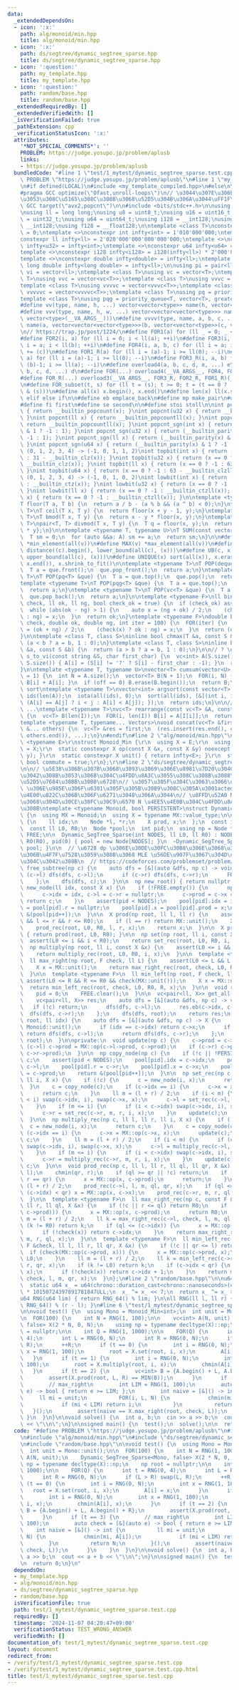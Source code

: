 ```yaml
---
data:
  _extendedDependsOn:
  - icon: ':x:'
    path: alg/monoid/min.hpp
    title: alg/monoid/min.hpp
  - icon: ':x:'
    path: ds/segtree/dynamic_segtree_sparse.hpp
    title: ds/segtree/dynamic_segtree_sparse.hpp
  - icon: ':question:'
    path: my_template.hpp
    title: my_template.hpp
  - icon: ':question:'
    path: random/base.hpp
    title: random/base.hpp
  _extendedRequiredBy: []
  _extendedVerifiedWith: []
  _isVerificationFailed: true
  _pathExtension: cpp
  _verificationStatusIcon: ':x:'
  attributes:
    '*NOT_SPECIAL_COMMENTS*': ''
    PROBLEM: https://judge.yosupo.jp/problem/aplusb
    links:
    - https://judge.yosupo.jp/problem/aplusb
  bundledCode: "#line 1 \"test/1_mytest/dynamic_segtree_sparse.test.cpp\"\n#define\
    \ PROBLEM \"https://judge.yosupo.jp/problem/aplusb\"\n#line 1 \"my_template.hpp\"\
    \n#if defined(LOCAL)\n#include <my_template_compiled.hpp>\n#else\n\n// https://codeforces.com/blog/entry/96344\n\
    #pragma GCC optimize(\"Ofast,unroll-loops\")\n// \u3044\u307E\u306E CF \u3060\u3068\
    \u3053\u308C\u5165\u308C\u308B\u3068\u52D5\u304B\u306A\u3044\uFF1F\n// #pragma\
    \ GCC target(\"avx2,popcnt\")\n\n#include <bits/stdc++.h>\n\nusing namespace std;\n\
    \nusing ll = long long;\nusing u8 = uint8_t;\nusing u16 = uint16_t;\nusing u32\
    \ = uint32_t;\nusing u64 = uint64_t;\nusing i128 = __int128;\nusing u128 = unsigned\
    \ __int128;\nusing f128 = __float128;\n\ntemplate <class T>\nconstexpr T infty\
    \ = 0;\ntemplate <>\nconstexpr int infty<int> = 1'010'000'000;\ntemplate <>\n\
    constexpr ll infty<ll> = 2'020'000'000'000'000'000;\ntemplate <>\nconstexpr u32\
    \ infty<u32> = infty<int>;\ntemplate <>\nconstexpr u64 infty<u64> = infty<ll>;\n\
    template <>\nconstexpr i128 infty<i128> = i128(infty<ll>) * 2'000'000'000'000'000'000;\n\
    template <>\nconstexpr double infty<double> = infty<ll>;\ntemplate <>\nconstexpr\
    \ long double infty<long double> = infty<ll>;\n\nusing pi = pair<ll, ll>;\nusing\
    \ vi = vector<ll>;\ntemplate <class T>\nusing vc = vector<T>;\ntemplate <class\
    \ T>\nusing vvc = vector<vc<T>>;\ntemplate <class T>\nusing vvvc = vector<vvc<T>>;\n\
    template <class T>\nusing vvvvc = vector<vvvc<T>>;\ntemplate <class T>\nusing\
    \ vvvvvc = vector<vvvvc<T>>;\ntemplate <class T>\nusing pq = priority_queue<T>;\n\
    template <class T>\nusing pqg = priority_queue<T, vector<T>, greater<T>>;\n\n\
    #define vv(type, name, h, ...) vector<vector<type>> name(h, vector<type>(__VA_ARGS__))\n\
    #define vvv(type, name, h, w, ...) vector<vector<vector<type>>> name(h, vector<vector<type>>(w,\
    \ vector<type>(__VA_ARGS__)))\n#define vvvv(type, name, a, b, c, ...) \\\n  vector<vector<vector<vector<type>>>>\
    \ name(a, vector<vector<vector<type>>>(b, vector<vector<type>>(c, vector<type>(__VA_ARGS__))))\n\
    \n// https://trap.jp/post/1224/\n#define FOR1(a) for (ll _ = 0; _ < ll(a); ++_)\n\
    #define FOR2(i, a) for (ll i = 0; i < ll(a); ++i)\n#define FOR3(i, a, b) for (ll\
    \ i = a; i < ll(b); ++i)\n#define FOR4(i, a, b, c) for (ll i = a; i < ll(b); i\
    \ += (c))\n#define FOR1_R(a) for (ll i = (a)-1; i >= ll(0); --i)\n#define FOR2_R(i,\
    \ a) for (ll i = (a)-1; i >= ll(0); --i)\n#define FOR3_R(i, a, b) for (ll i =\
    \ (b)-1; i >= ll(a); --i)\n#define overload4(a, b, c, d, e, ...) e\n#define overload3(a,\
    \ b, c, d, ...) d\n#define FOR(...) overload4(__VA_ARGS__, FOR4, FOR3, FOR2, FOR1)(__VA_ARGS__)\n\
    #define FOR_R(...) overload3(__VA_ARGS__, FOR3_R, FOR2_R, FOR1_R)(__VA_ARGS__)\n\
    \n#define FOR_subset(t, s) for (ll t = (s); t >= 0; t = (t == 0 ? -1 : (t - 1)\
    \ & (s)))\n#define all(x) x.begin(), x.end()\n#define len(x) ll(x.size())\n#define\
    \ elif else if\n\n#define eb emplace_back\n#define mp make_pair\n#define mt make_tuple\n\
    #define fi first\n#define se second\n\n#define stoi stoll\n\nint popcnt(int x)\
    \ { return __builtin_popcount(x); }\nint popcnt(u32 x) { return __builtin_popcount(x);\
    \ }\nint popcnt(ll x) { return __builtin_popcountll(x); }\nint popcnt(u64 x) {\
    \ return __builtin_popcountll(x); }\nint popcnt_sgn(int x) { return (__builtin_parity(x)\
    \ & 1 ? -1 : 1); }\nint popcnt_sgn(u32 x) { return (__builtin_parity(x) & 1 ?\
    \ -1 : 1); }\nint popcnt_sgn(ll x) { return (__builtin_parity(x) & 1 ? -1 : 1);\
    \ }\nint popcnt_sgn(u64 x) { return (__builtin_parity(x) & 1 ? -1 : 1); }\n//\
    \ (0, 1, 2, 3, 4) -> (-1, 0, 1, 1, 2)\nint topbit(int x) { return (x == 0 ? -1\
    \ : 31 - __builtin_clz(x)); }\nint topbit(u32 x) { return (x == 0 ? -1 : 31 -\
    \ __builtin_clz(x)); }\nint topbit(ll x) { return (x == 0 ? -1 : 63 - __builtin_clzll(x));\
    \ }\nint topbit(u64 x) { return (x == 0 ? -1 : 63 - __builtin_clzll(x)); }\n//\
    \ (0, 1, 2, 3, 4) -> (-1, 0, 1, 0, 2)\nint lowbit(int x) { return (x == 0 ? -1\
    \ : __builtin_ctz(x)); }\nint lowbit(u32 x) { return (x == 0 ? -1 : __builtin_ctz(x));\
    \ }\nint lowbit(ll x) { return (x == 0 ? -1 : __builtin_ctzll(x)); }\nint lowbit(u64\
    \ x) { return (x == 0 ? -1 : __builtin_ctzll(x)); }\n\ntemplate <typename T>\n\
    T floor(T a, T b) {\n  return a / b - (a % b && (a ^ b) < 0);\n}\ntemplate <typename\
    \ T>\nT ceil(T x, T y) {\n  return floor(x + y - 1, y);\n}\ntemplate <typename\
    \ T>\nT bmod(T x, T y) {\n  return x - y * floor(x, y);\n}\ntemplate <typename\
    \ T>\npair<T, T> divmod(T x, T y) {\n  T q = floor(x, y);\n  return {q, x - q\
    \ * y};\n}\n\ntemplate <typename T, typename U>\nT SUM(const vector<U> &A) {\n\
    \  T sm = 0;\n  for (auto &&a: A) sm += a;\n  return sm;\n}\n\n#define MIN(v)\
    \ *min_element(all(v))\n#define MAX(v) *max_element(all(v))\n#define LB(c, x)\
    \ distance((c).begin(), lower_bound(all(c), (x)))\n#define UB(c, x) distance((c).begin(),\
    \ upper_bound(all(c), (x)))\n#define UNIQUE(x) sort(all(x)), x.erase(unique(all(x)),\
    \ x.end()), x.shrink_to_fit()\n\ntemplate <typename T>\nT POP(deque<T> &que) {\n\
    \  T a = que.front();\n  que.pop_front();\n  return a;\n}\ntemplate <typename\
    \ T>\nT POP(pq<T> &que) {\n  T a = que.top();\n  que.pop();\n  return a;\n}\n\
    template <typename T>\nT POP(pqg<T> &que) {\n  T a = que.top();\n  que.pop();\n\
    \  return a;\n}\ntemplate <typename T>\nT POP(vc<T> &que) {\n  T a = que.back();\n\
    \  que.pop_back();\n  return a;\n}\n\ntemplate <typename F>\nll binary_search(F\
    \ check, ll ok, ll ng, bool check_ok = true) {\n  if (check_ok) assert(check(ok));\n\
    \  while (abs(ok - ng) > 1) {\n    auto x = (ng + ok) / 2;\n    (check(x) ? ok\
    \ : ng) = x;\n  }\n  return ok;\n}\ntemplate <typename F>\ndouble binary_search_real(F\
    \ check, double ok, double ng, int iter = 100) {\n  FOR(iter) {\n    double x\
    \ = (ok + ng) / 2;\n    (check(x) ? ok : ng) = x;\n  }\n  return (ok + ng) / 2;\n\
    }\n\ntemplate <class T, class S>\ninline bool chmax(T &a, const S &b) {\n  return\
    \ (a < b ? a = b, 1 : 0);\n}\ntemplate <class T, class S>\ninline bool chmin(T\
    \ &a, const S &b) {\n  return (a > b ? a = b, 1 : 0);\n}\n\n// ? \u306F -1\nvc<int>\
    \ s_to_vi(const string &S, char first_char) {\n  vc<int> A(S.size());\n  FOR(i,\
    \ S.size()) { A[i] = (S[i] != '?' ? S[i] - first_char : -1); }\n  return A;\n\
    }\n\ntemplate <typename T, typename U>\nvector<T> cumsum(vector<U> &A, int off\
    \ = 1) {\n  int N = A.size();\n  vector<T> B(N + 1);\n  FOR(i, N) { B[i + 1] =\
    \ B[i] + A[i]; }\n  if (off == 0) B.erase(B.begin());\n  return B;\n}\n\n// stable\
    \ sort\ntemplate <typename T>\nvector<int> argsort(const vector<T> &A) {\n  vector<int>\
    \ ids(len(A));\n  iota(all(ids), 0);\n  sort(all(ids), [&](int i, int j) { return\
    \ (A[i] == A[j] ? i < j : A[i] < A[j]); });\n  return ids;\n}\n\n// A[I[0]], A[I[1]],\
    \ ...\ntemplate <typename T>\nvc<T> rearrange(const vc<T> &A, const vc<int> &I)\
    \ {\n  vc<T> B(len(I));\n  FOR(i, len(I)) B[i] = A[I[i]];\n  return B;\n}\n\n\
    template <typename T, typename... Vectors>\nvoid concat(vc<T> &first, const Vectors\
    \ &... others) {\n  vc<T> &res = first;\n  (res.insert(res.end(), others.begin(),\
    \ others.end()), ...);\n}\n#endif\n#line 2 \"alg/monoid/min.hpp\"\n\r\ntemplate\
    \ <typename E>\r\nstruct Monoid_Min {\r\n  using X = E;\r\n  using value_type\
    \ = X;\r\n  static constexpr X op(const X &x, const X &y) noexcept { return min(x,\
    \ y); }\r\n  static constexpr X unit() { return infty<E>; }\r\n  static constexpr\
    \ bool commute = true;\r\n};\r\n#line 2 \"ds/segtree/dynamic_segtree_sparse.hpp\"\
    \n\n// \u5E38\u306B\u307B\u3068\u3093\u3069\u306E\u8981\u7D20\u304C unit \u3067\
    \u3042\u308B\u3053\u3068\u304C\u4FDD\u8A3C\u3055\u308C\u308B\u3088\u3046\u306A\
    \u52D5\u7684\u30BB\u30B0\u6728\n// \u3057\u305F\u304C\u3063\u3066\u3001default_prod\
    \ \u306E\u985E\u306F\u6301\u305F\u305B\u3089\u308C\u305A\u3001acted monoid \u3082\
    \u4E00\u822C\u306B\u306F\u6271\u3048\u306A\u3044\n// \u8FFD\u52A0 N \u56DE\u306E\
    \u3068\u304D\u30CE\u30FC\u30C9\u6570 N \u4EE5\u4E0B\u304C\u4FDD\u8A3C\u3055\u308C\
    \u308B\ntemplate <typename Monoid, bool PERSISTENT>\nstruct Dynamic_SegTree_Sparse\
    \ {\n  using MX = Monoid;\n  using X = typename MX::value_type;\n\n  struct Node\
    \ {\n    ll idx;\n    Node *l, *r;\n    X prod, x;\n  };\n  const int NODES;\n\
    \  const ll L0, R0;\n  Node *pool;\n  int pid;\n  using np = Node *;\n  vc<np>\
    \ FREE;\n\n  Dynamic_SegTree_Sparse(int NODES, ll L0, ll R0) : NODES(NODES), L0(L0),\
    \ R0(R0), pid(0) { pool = new Node[NODES]; }\n  ~Dynamic_SegTree_Sparse() { delete[]\
    \ pool; }\n\n  // \u6728 dp \u306E\u30DE\u30FC\u30B8\u306E\u3068\u304D\u306A\u3069\
    \u306B\u4F7F\u7528\u3059\u308B\u3068 MLE \u56DE\u907F\u3067\u304D\u308B\u3053\u3068\
    \u304C\u3042\u308B\n  // https://codeforces.com/problemset/problem/671/D\n  void\
    \ free_subtree(np c) {\n    auto dfs = [&](auto &dfs, np c) -> void {\n      if\
    \ (c->l) dfs(dfs, c->l);\n      if (c->r) dfs(dfs, c->r);\n      FREE.eb(c);\n\
    \    };\n    dfs(dfs, c);\n  }\n\n  np new_root() { return nullptr; }\n\n  np\
    \ new_node(ll idx, const X x) {\n    if (!FREE.empty()) {\n      np c = POP(FREE);\n\
    \      c->idx = idx, c->l = c->r = nullptr;\n      c->prod = c->x = x;\n     \
    \ return c;\n    }\n    assert(pid < NODES);\n    pool[pid].idx = idx;\n    pool[pid].l\
    \ = pool[pid].r = nullptr;\n    pool[pid].x = pool[pid].prod = x;\n    return\
    \ &(pool[pid++]);\n  }\n\n  X prod(np root, ll l, ll r) {\n    assert(L0 <= l\
    \ && l <= r && r <= R0);\n    if (l == r) return MX::unit();\n    X x = MX::unit();\n\
    \    prod_rec(root, L0, R0, l, r, x);\n    return x;\n  }\n\n  X prod_all(np root)\
    \ { return prod(root, L0, R0); }\n\n  np set(np root, ll i, const X &x) {\n  \
    \  assert(L0 <= i && i < R0);\n    return set_rec(root, L0, R0, i, x);\n  }\n\n\
    \  np multiply(np root, ll i, const X &x) {\n    assert(L0 <= i && i < R0);\n\
    \    return multiply_rec(root, L0, R0, i, x);\n  }\n\n  template <typename F>\n\
    \  ll max_right(np root, F check, ll L) {\n    assert(L0 <= L && L <= R0 && check(MX::unit()));\n\
    \    X x = MX::unit();\n    return max_right_rec(root, check, L0, R0, L, x);\n\
    \  }\n\n  template <typename F>\n  ll min_left(np root, F check, ll R) {\n   \
    \ assert(L0 <= R && R <= R0 && check(MX::unit()));\n    X x = MX::unit();\n  \
    \  return min_left_rec(root, check, L0, R0, R, x);\n  }\n\n  void reset() {\n\
    \    pid = 0;\n    FREE.clear();\n  }\n\n  vc<pair<ll, X>> get_all(np root) {\n\
    \    vc<pair<ll, X>> res;\n    auto dfs = [&](auto &dfs, np c) -> void {\n   \
    \   if (!c) return;\n      dfs(dfs, c->l);\n      res.eb(c->idx, c->x);\n    \
    \  dfs(dfs, c->r);\n    };\n    dfs(dfs, root);\n    return res;\n  }\n\n  X get(np\
    \ root, ll idx) {\n    auto dfs = [&](auto &dfs, np c) -> X {\n      if (!c) return\
    \ Monoid::unit();\n      if (idx == c->idx) return c->x;\n      if (idx < (c->idx))\
    \ return dfs(dfs, c->l);\n      return dfs(dfs, c->r);\n    };\n    return dfs(dfs,\
    \ root);\n  }\n\nprivate:\n  void update(np c) {\n    c->prod = c->x;\n    if\
    \ (c->l) c->prod = MX::op(c->l->prod, c->prod);\n    if (c->r) c->prod = MX::op(c->prod,\
    \ c->r->prod);\n  }\n\n  np copy_node(np c) {\n    if (!c || !PERSISTENT) return\
    \ c;\n    assert(pid < NODES);\n    pool[pid].idx = c->idx;\n    pool[pid].l =\
    \ c->l;\n    pool[pid].r = c->r;\n    pool[pid].x = c->x;\n    pool[pid].prod\
    \ = c->prod;\n    return &(pool[pid++]);\n  }\n\n  np set_rec(np c, ll l, ll r,\
    \ ll i, X x) {\n    if (!c) {\n      c = new_node(i, x);\n      return c;\n  \
    \  }\n    c = copy_node(c);\n    if (c->idx == i) {\n      c->x = x;\n      update(c);\n\
    \      return c;\n    }\n    ll m = (l + r) / 2;\n    if (i < m) {\n      if (c->idx\
    \ < i) swap(c->idx, i), swap(c->x, x);\n      c->l = set_rec(c->l, l, m, i, x);\n\
    \    }\n    if (m <= i) {\n      if (i < c->idx) swap(c->idx, i), swap(c->x, x);\n\
    \      c->r = set_rec(c->r, m, r, i, x);\n    }\n    update(c);\n    return c;\n\
    \  }\n\n  np multiply_rec(np c, ll l, ll r, ll i, X x) {\n    if (!c) {\n    \
    \  c = new_node(i, x);\n      return c;\n    }\n    c = copy_node(c);\n    if\
    \ (c->idx == i) {\n      c->x = MX::op(c->x, x);\n      update(c);\n      return\
    \ c;\n    }\n    ll m = (l + r) / 2;\n    if (i < m) {\n      if (c->idx < i)\
    \ swap(c->idx, i), swap(c->x, x);\n      c->l = multiply_rec(c->l, l, m, i, x);\n\
    \    }\n    if (m <= i) {\n      if (i < c->idx) swap(c->idx, i), swap(c->x, x);\n\
    \      c->r = multiply_rec(c->r, m, r, i, x);\n    }\n    update(c);\n    return\
    \ c;\n  }\n\n  void prod_rec(np c, ll l, ll r, ll ql, ll qr, X &x) {\n    chmax(ql,\
    \ l);\n    chmin(qr, r);\n    if (ql >= qr || !c) return;\n    if (l == ql &&\
    \ r == qr) {\n      x = MX::op(x, c->prod);\n      return;\n    }\n    ll m =\
    \ (l + r) / 2;\n    prod_rec(c->l, l, m, ql, qr, x);\n    if (ql <= (c->idx) &&\
    \ (c->idx) < qr) x = MX::op(x, c->x);\n    prod_rec(c->r, m, r, ql, qr, x);\n\
    \  }\n\n  template <typename F>\n  ll max_right_rec(np c, const F &check, ll l,\
    \ ll r, ll ql, X &x) {\n    if (!c || r <= ql) return R0;\n    if (check(MX::op(x,\
    \ c->prod))) {\n      x = MX::op(x, c->prod);\n      return R0;\n    }\n    ll\
    \ m = (l + r) / 2;\n    ll k = max_right_rec(c->l, check, l, m, ql, x);\n    if\
    \ (k != R0) return k;\n    if (ql <= (c->idx)) {\n      x = MX::op(x, c->x);\n\
    \      if (!check(x)) return c->idx;\n    }\n    return max_right_rec(c->r, check,\
    \ m, r, ql, x);\n  }\n\n  template <typename F>\n  ll min_left_rec(np c, const\
    \ F &check, ll l, ll r, ll qr, X &x) {\n    if (!c || qr <= l) return L0;\n  \
    \  if (check(MX::op(c->prod, x))) {\n      x = MX::op(c->prod, x);\n      return\
    \ L0;\n    }\n    ll m = (l + r) / 2;\n    ll k = min_left_rec(c->r, check, m,\
    \ r, qr, x);\n    if (k != L0) return k;\n    if (c->idx < qr) {\n      x = MX::op(c->x,\
    \ x);\n      if (!check(x)) return c->idx + 1;\n    }\n    return min_left_rec(c->l,\
    \ check, l, m, qr, x);\n  }\n};\n#line 2 \"random/base.hpp\"\n\nu64 RNG_64() {\n\
    \  static u64 x_ = u64(chrono::duration_cast<chrono::nanoseconds>(chrono::high_resolution_clock::now().time_since_epoch()).count())\
    \ * 10150724397891781847ULL;\n  x_ ^= x_ << 7;\n  return x_ ^= x_ >> 9;\n}\n\n\
    u64 RNG(u64 lim) { return RNG_64() % lim; }\n\nll RNG(ll l, ll r) { return l +\
    \ RNG_64() % (r - l); }\n#line 6 \"test/1_mytest/dynamic_segtree_sparse.test.cpp\"\
    \n\nvoid test() {\n  using Mono = Monoid_Min<int>;\n  int unit = Mono::unit();\n\
    \n  FOR(100) {\n    int N = RNG(1, 100);\n\n    vc<int> A(N, unit);\n    Dynamic_SegTree_Sparse<Mono,\
    \ false> X(2 * N, 0, N);\n    using np = typename decltype(X)::np;\n    np root\
    \ = nullptr;\n\n    int Q = RNG(1, 1000);\n\n    FOR(Q) {\n      int t = RNG(0,\
    \ 4);\n      int L = RNG(0, N);\n      int R = RNG(0, N);\n      if (L > R) swap(L,\
    \ R);\n      ++R;\n      if (t == 0) {\n        int i = RNG(0, N);\n        int\
    \ x = RNG(1, 100);\n        root = X.set(root, i, x);\n        A[i] = x;\n   \
    \   }\n      if (t == 1) {\n        int i = RNG(0, N);\n        int x = RNG(1,\
    \ 100);\n        root = X.multiply(root, i, x);\n        chmin(A[i], x);\n   \
    \   }\n      if (t == 2) {\n        vc<int> B = {A.begin() + L, A.begin() + R};\n\
    \        assert(X.prod(root, L, R) == MIN(B));\n      }\n      if (t == 3) {\n\
    \        // max_right\n        int LIM = RNG(1, 100);\n        auto check = [&](auto\
    \ e) -> bool { return e >= LIM; };\n        int naive = [&]() -> int {\n     \
    \     ll mi = unit;\n          FOR(i, L, N) {\n            chmin(mi, A[i]);\n\
    \            if (mi < LIM) return i;\n          }\n          return N;\n     \
    \   }();\n        assert(naive == X.max_right(root, check, L));\n      }\n   \
    \ }\n  }\n}\n\nvoid solve() {\n  int a, b;\n  cin >> a >> b;\n  cout << a + b\
    \ << \"\\n\";\n}\n\nsigned main() {\n  test();\n  solve();\n\n  return 0;\n}\n"
  code: "#define PROBLEM \"https://judge.yosupo.jp/problem/aplusb\"\n#include \"my_template.hpp\"\
    \n#include \"alg/monoid/min.hpp\"\n#include \"ds/segtree/dynamic_segtree_sparse.hpp\"\
    \n#include \"random/base.hpp\"\n\nvoid test() {\n  using Mono = Monoid_Min<int>;\n\
    \  int unit = Mono::unit();\n\n  FOR(100) {\n    int N = RNG(1, 100);\n\n    vc<int>\
    \ A(N, unit);\n    Dynamic_SegTree_Sparse<Mono, false> X(2 * N, 0, N);\n    using\
    \ np = typename decltype(X)::np;\n    np root = nullptr;\n\n    int Q = RNG(1,\
    \ 1000);\n\n    FOR(Q) {\n      int t = RNG(0, 4);\n      int L = RNG(0, N);\n\
    \      int R = RNG(0, N);\n      if (L > R) swap(L, R);\n      ++R;\n      if\
    \ (t == 0) {\n        int i = RNG(0, N);\n        int x = RNG(1, 100);\n     \
    \   root = X.set(root, i, x);\n        A[i] = x;\n      }\n      if (t == 1) {\n\
    \        int i = RNG(0, N);\n        int x = RNG(1, 100);\n        root = X.multiply(root,\
    \ i, x);\n        chmin(A[i], x);\n      }\n      if (t == 2) {\n        vc<int>\
    \ B = {A.begin() + L, A.begin() + R};\n        assert(X.prod(root, L, R) == MIN(B));\n\
    \      }\n      if (t == 3) {\n        // max_right\n        int LIM = RNG(1,\
    \ 100);\n        auto check = [&](auto e) -> bool { return e >= LIM; };\n    \
    \    int naive = [&]() -> int {\n          ll mi = unit;\n          FOR(i, L,\
    \ N) {\n            chmin(mi, A[i]);\n            if (mi < LIM) return i;\n  \
    \        }\n          return N;\n        }();\n        assert(naive == X.max_right(root,\
    \ check, L));\n      }\n    }\n  }\n}\n\nvoid solve() {\n  int a, b;\n  cin >>\
    \ a >> b;\n  cout << a + b << \"\\n\";\n}\n\nsigned main() {\n  test();\n  solve();\n\
    \n  return 0;\n}\n"
  dependsOn:
  - my_template.hpp
  - alg/monoid/min.hpp
  - ds/segtree/dynamic_segtree_sparse.hpp
  - random/base.hpp
  isVerificationFile: true
  path: test/1_mytest/dynamic_segtree_sparse.test.cpp
  requiredBy: []
  timestamp: '2024-11-07 04:20:47+09:00'
  verificationStatus: TEST_WRONG_ANSWER
  verifiedWith: []
documentation_of: test/1_mytest/dynamic_segtree_sparse.test.cpp
layout: document
redirect_from:
- /verify/test/1_mytest/dynamic_segtree_sparse.test.cpp
- /verify/test/1_mytest/dynamic_segtree_sparse.test.cpp.html
title: test/1_mytest/dynamic_segtree_sparse.test.cpp
---
```

